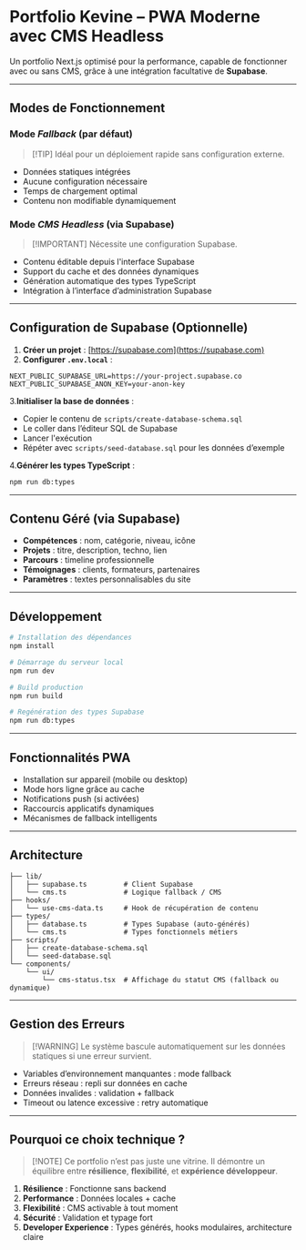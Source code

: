 # Portfolio Kevine – PWA Moderne avec CMS Headless

Un portfolio Next.js optimisé pour la performance, capable de fonctionner avec ou sans CMS, grâce à une intégration facultative de **Supabase**.

---

## Modes de Fonctionnement

### Mode *Fallback* (par défaut)

> [!TIP] Idéal pour un déploiement rapide sans configuration externe.

- Données statiques intégrées  
- Aucune configuration nécessaire  
- Temps de chargement optimal  
- Contenu non modifiable dynamiquement  

### Mode *CMS Headless* (via Supabase)

> [!IMPORTANT] Nécessite une configuration Supabase.

- Contenu éditable depuis l'interface Supabase  
- Support du cache et des données dynamiques  
- Génération automatique des types TypeScript  
- Intégration à l’interface d’administration Supabase  

---

## Configuration de Supabase (Optionnelle)

1. **Créer un projet** : [https://supabase.com](https://supabase.com)  
2. **Configurer `.env.local`** :

```env
NEXT_PUBLIC_SUPABASE_URL=https://your-project.supabase.co  
NEXT_PUBLIC_SUPABASE_ANON_KEY=your-anon-key  
```

3.**Initialiser la base de données** :
- Copier le contenu de `scripts/create-database-schema.sql`  
- Le coller dans l’éditeur SQL de Supabase  
- Lancer l'exécution  
- Répéter avec `scripts/seed-database.sql` pour les données d’exemple  

4.**Générer les types TypeScript** :

```bash
npm run db:types
```

---

## Contenu Géré (via Supabase)

- **Compétences** : nom, catégorie, niveau, icône  
- **Projets** : titre, description, techno, lien  
- **Parcours** : timeline professionnelle  
- **Témoignages** : clients, formateurs, partenaires  
- **Paramètres** : textes personnalisables du site  

---

## Développement

```bash
# Installation des dépendances
npm install

# Démarrage du serveur local
npm run dev

# Build production
npm run build

# Regénération des types Supabase
npm run db:types
```

---

## Fonctionnalités PWA

- Installation sur appareil (mobile ou desktop)  
- Mode hors ligne grâce au cache  
- Notifications push (si activées)  
- Raccourcis applicatifs dynamiques  
- Mécanismes de fallback intelligents  

---

## Architecture

```
├── lib/
│   ├── supabase.ts         # Client Supabase
│   └── cms.ts              # Logique fallback / CMS
├── hooks/
│   └── use-cms-data.ts     # Hook de récupération de contenu
├── types/
│   ├── database.ts         # Types Supabase (auto-générés)
│   └── cms.ts              # Types fonctionnels métiers
├── scripts/
│   ├── create-database-schema.sql
│   └── seed-database.sql
└── components/
    └── ui/
        └── cms-status.tsx  # Affichage du statut CMS (fallback ou dynamique)
```

---

## Gestion des Erreurs

> [!WARNING] Le système bascule automatiquement sur les données statiques si une erreur survient.

- Variables d’environnement manquantes : mode fallback  
- Erreurs réseau : repli sur données en cache  
- Données invalides : validation + fallback  
- Timeout ou latence excessive : retry automatique  

---

## Pourquoi ce choix technique ?

> [!NOTE] Ce portfolio n’est pas juste une vitrine. Il démontre un équilibre entre **résilience**, **flexibilité**, et **expérience développeur**.

1. **Résilience** : Fonctionne sans backend  
2. **Performance** : Données locales + cache  
3. **Flexibilité** : CMS activable à tout moment  
4. **Sécurité** : Validation et typage fort  
5. **Developer Experience** : Types générés, hooks modulaires, architecture claire
